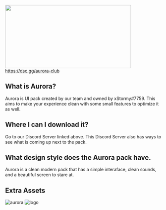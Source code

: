 <img src="https://user-images.githubusercontent.com/82107846/225740795-5a076512-ce3b-4c02-8612-351781ce6306.png" width="406" height="203"></img>
https://dsc.gg/aurora-club

## What is Aurora?
Aurora is UI pack created by our team and owned by xStormy#7759. This aims to make your experience clean with some small features to optimize it as well.

## Where I can I download it?
Go to our Discord Server linked above. This Discord Server also has ways to see what is coming up next to the pack.

## What design style does the Aurora pack have.
Aurora is a clean modern pack that has a simple interaface, clean sounds, and a beautiful screen to stare at.

## Extra Assets
![aurora](https://user-images.githubusercontent.com/82107846/225742347-d261f258-0d28-46ee-a7dd-26aeebc22755.png)
![logo](https://user-images.githubusercontent.com/82107846/225742349-7204285b-bc62-4a7e-8554-737bc0248a1e.png)
